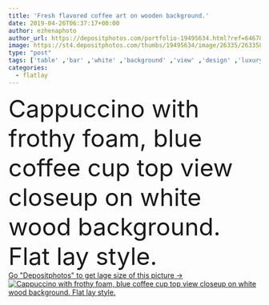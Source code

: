 ```yaml
---
title: 'Fresh flavored coffee art on wooden background.'
date: 2019-04-26T06:37:17+00:00
author: ezhenaphoto
author_url: https://depositphotos.com/portfolio-19495634.html?ref=64678756
image: https://st4.depositphotos.com/thumbs/19495634/image/26335/263358648/api_thumb_450.jpg?forcejpeg=true
type: "post"
tags: ['table' ,'bar' ,'white' ,'background' ,'view' ,'design' ,'luxury' ,'beautiful' ,'art' ,'fresh' ,'texture' ,'brown' ,'wooden' ,'cup' ,'delicious' ,'breakfast' ,'coffee' ,'roasted' ,'caffeine' ,'mocha' ,'espresso' ,'cappuccino' ,'drink' ,'lunch' ,'hot' ,'beverage' ,'cafe' ,'mug' ,'grain' ,'foam' ,'milk' ,'wood' ,'aroma' ,'top' ,'chocolate' ,'latte' ,'froth' ,'above' ,'late' ,'creamy' ,'flavored' ,'barista' ,'cappucino' ,'expresso' ,'capuccino' ,'CREMA' ,'kafe' ,'top view' ,'flat lay' ,'flatlay' ]
categories: 
  - flatlay
---
```

<div aling="center">
            <font size="60"> Cappuccino with frothy foam, blue coffee cup top view closeup on white wood background. Flat lay style.</font>   
</div>
<div>
    <a href='https://st4.depositphotos.com/thumbs/19495634/image/26335/263358648/api_thumb_450.jpg?forcejpeg=true?ref=64678756' target=_blank > Go "Depositphotos" to get lage size of this picture ->
        <img href='https://st4.depositphotos.com/thumbs/19495634/image/26335/263358648/api_thumb_450.jpg?forcejpeg=true?ref=64678756' src='https://st4.depositphotos.com/19495634/26335/i/950/depositphotos_263358648-stock-photo-fresh-flavored-coffee-art-on.jpg?forcejpeg=true' alt='Cappuccino with frothy foam, blue coffee cup top view closeup on white wood background. Flat lay style.' >
    </a>
</div>
